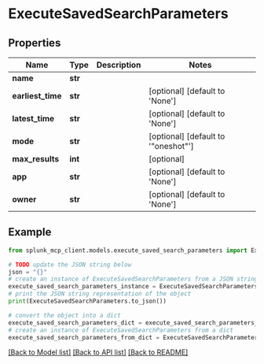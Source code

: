 # ExecuteSavedSearchParameters


## Properties

Name | Type | Description | Notes
------------ | ------------- | ------------- | -------------
**name** | **str** |  | 
**earliest_time** | **str** |  | [optional] [default to 'None']
**latest_time** | **str** |  | [optional] [default to 'None']
**mode** | **str** |  | [optional] [default to '"oneshot"']
**max_results** | **int** |  | [optional] 
**app** | **str** |  | [optional] [default to 'None']
**owner** | **str** |  | [optional] [default to 'None']

## Example

```python
from splunk_mcp_client.models.execute_saved_search_parameters import ExecuteSavedSearchParameters

# TODO update the JSON string below
json = "{}"
# create an instance of ExecuteSavedSearchParameters from a JSON string
execute_saved_search_parameters_instance = ExecuteSavedSearchParameters.from_json(json)
# print the JSON string representation of the object
print(ExecuteSavedSearchParameters.to_json())

# convert the object into a dict
execute_saved_search_parameters_dict = execute_saved_search_parameters_instance.to_dict()
# create an instance of ExecuteSavedSearchParameters from a dict
execute_saved_search_parameters_from_dict = ExecuteSavedSearchParameters.from_dict(execute_saved_search_parameters_dict)
```
[[Back to Model list]](../README.md#documentation-for-models) [[Back to API list]](../README.md#documentation-for-api-endpoints) [[Back to README]](../README.md)


